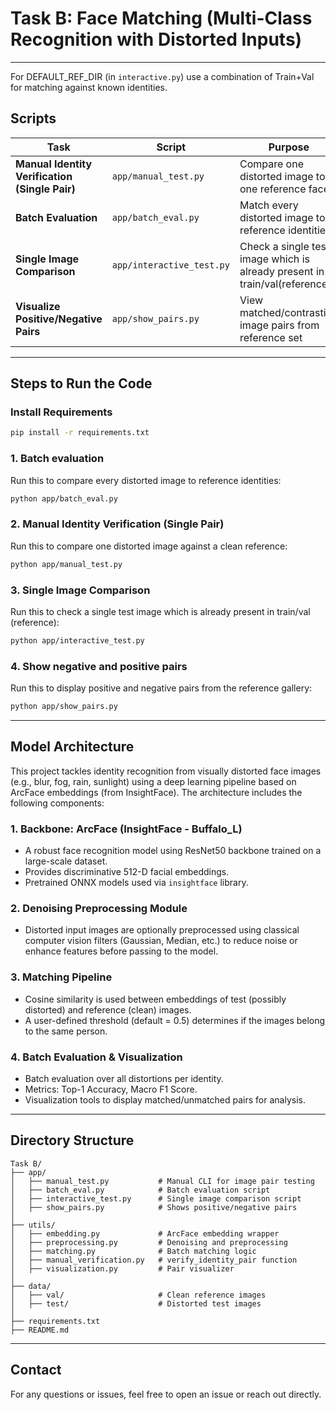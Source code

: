 # Task B: Face Matching (Multi-Class Recognition with Distorted Inputs)

----
For DEFAULT_REF_DIR (in `interactive.py`) use a combination of Train+Val for matching against known identities.

## Scripts

| Task                                           | Script                    | Purpose                                                                    |
| ---------------------------------------------- | ------------------------- | -------------------------------------------------------------------------- |
| **Manual Identity Verification (Single Pair)** | `app/manual_test.py`      | Compare one distorted image to one reference face                          |
| **Batch Evaluation**                           | `app/batch_eval.py`       | Match every distorted image to reference identities                        |
| **Single Image Comparison**                    | `app/interactive_test.py` | Check a single test image which is already present in train/val(reference) |
| **Visualize Positive/Negative Pairs**          | `app/show_pairs.py`       | View matched/contrasting image pairs from reference set                    |

---

## Steps to Run the Code

### Install Requirements

```bash
pip install -r requirements.txt

```

### 1. Batch evaluation

Run this to compare every distorted image to reference identities:

```bash
python app/batch_eval.py
```

### 2. Manual Identity Verification (Single Pair)

Run this to compare one distorted image against a clean reference:

```bash
python app/manual_test.py
```

### 3. Single Image Comparison

Run this to check a single test image which is already present in train/val (reference):

```bash
python app/interactive_test.py
```

### 4. Show negative and positive pairs

Run this to display positive and negative pairs from the reference gallery:

```bash
python app/show_pairs.py
```

---

## Model Architecture

This project tackles identity recognition from visually distorted face images (e.g., blur, fog, rain, sunlight) using a deep learning pipeline based on ArcFace embeddings (from InsightFace). The architecture includes the following components:

### 1. Backbone: ArcFace (InsightFace - Buffalo_L)

- A robust face recognition model using ResNet50 backbone trained on a large-scale dataset.
- Provides discriminative 512-D facial embeddings.
- Pretrained ONNX models used via `insightface` library.

### 2. Denoising Preprocessing Module

- Distorted input images are optionally preprocessed using classical computer vision filters (Gaussian, Median, etc.) to reduce noise or enhance features before passing to the model.

### 3. Matching Pipeline

- Cosine similarity is used between embeddings of test (possibly distorted) and reference (clean) images.
- A user-defined threshold (default = 0.5) determines if the images belong to the same person.

### 4. Batch Evaluation & Visualization

- Batch evaluation over all distortions per identity.
- Metrics: Top-1 Accuracy, Macro F1 Score.
- Visualization tools to display matched/unmatched pairs for analysis.

---

## Directory Structure

```
Task B/
├── app/
│   ├── manual_test.py           # Manual CLI for image pair testing
│   ├── batch_eval.py            # Batch evaluation script
│   ├── interactive_test.py      # Single image comparison script
│   ├── show_pairs.py            # Shows positive/negative pairs
│
├── utils/
│   ├── embedding.py             # ArcFace embedding wrapper
│   ├── preprocessing.py         # Denoising and preprocessing
│   ├── matching.py              # Batch matching logic
│   ├── manual_verification.py   # verify_identity_pair function
│   ├── visualization.py         # Pair visualizer
│
├── data/
│   ├── val/                     # Clean reference images
│   ├── test/                    # Distorted test images
│
├── requirements.txt
├── README.md
```

---

## Contact

For any questions or issues, feel free to open an issue or reach out directly.
